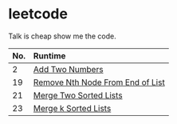 # leetcode
Talk is cheap show me the code.

| No.       | Runtime     | 
| :------------- | :---------- |
| 2 | [Add Two Numbers]()   |
| 19 | [Remove Nth Node From End of List]()   |
| 21 | [Merge Two Sorted Lists]()   |
| 23 | [Merge k Sorted Lists]()   |